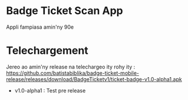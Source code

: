 # Badge Ticket Scan App
Appli fampiasa amin'ny 90e

# Telechargement
Jereo ao amin'ny release na telechargeo ity rohy ity : https://github.com/batistabiblika/badge-ticket-mobile-release/releases/download/BadgeTicketv1/ticket-badge-v1.0-alpha1.apk

- v1.0-alpha1 : Test pre release
